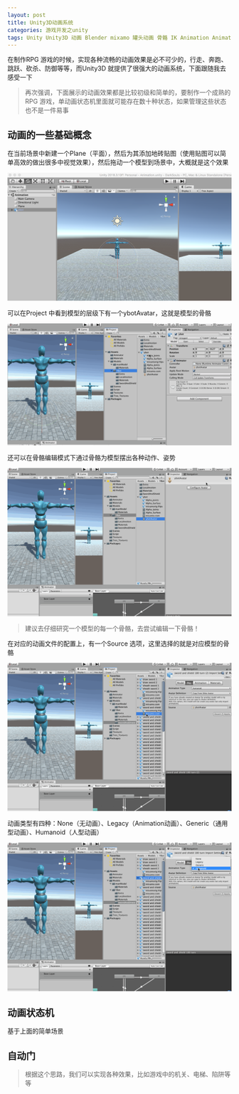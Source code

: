 ```yaml
---
layout: post
title: Unity3D动画系统
categories: 游戏开发之unity
tags: Unity Unity3D 动画 Blender mixamo 罐头动画 骨骼 IK Animation Animator 动画控制器 烘焙 模型 fbx Layer 动画状态机 trigger 触发器 关键帧 帧 
---
```


在制作RPG 游戏的时候，实现各种流畅的动画效果是必不可少的，行走、奔跑、跳跃、砍杀、防御等等，而Unity3D 就提供了很强大的动画系统，下面跟随我去感受一下

>再次强调，下面展示的动画效果都是比较初级和简单的，要制作一个成熟的RPG 游戏，单动画状态机里面就可能存在数十种状态，如果管理这些状态也不是一件易事

## 动画的一些基础概念

在当前场景中新建一个Plane（平面），然后为其添加地砖贴图（使用贴图可以简单高效的做出很多中视觉效果），然后拖动一个模型到场景中，大概就是这个效果

![](../media/image/2019-10-07/01.png)

可以在Project 中看到模型的层级下有一个ybotAvatar，这就是模型的骨骼

![](../media/image/2019-10-07/02.gif)

还可以在骨骼编辑模式下通过骨骼为模型摆出各种动作、姿势

![](../media/image/2019-10-07/03.gif)

>建议去仔细研究一个模型的每一个骨骼，去尝试编辑一下骨骼！

在对应的动画文件的配置上，有一个Source 选项，这里选择的就是对应模型的骨骼

![](../media/image/2019-10-07/04.gif)

动画类型有四种：None（无动画）、Legacy（Animation动画）、Generic（通用型动画）、Humanoid（人型动画）

![](../media/image/2019-10-07/05.gif)

## 动画状态机

基于上面的简单场景

## 自动门


>根据这个思路，我们可以实现各种效果，比如游戏中的机关、电梯、陷阱等等

